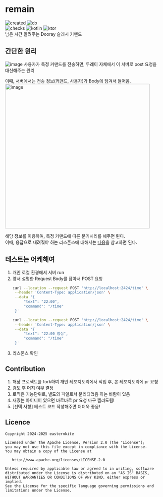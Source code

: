 # remain
![created](https://img.shields.io/github/created-at/easternkite/remain)
![cb](https://img.shields.io/github/contributors/easternkite/remain)  
![checks](https://img.shields.io/github/check-runs/easternkite/remain/main)
![kotlin](https://img.shields.io/badge/dynamic/toml?url=https%3A%2F%2Fraw.githubusercontent.com%2Feasternkite%2Fremain%2Frefs%2Fheads%2Fmain%2Fgradle%2Flibs.versions.toml&query=%24.versions.kotlin&logo=Kotlin&label=Kotlin&color=purple)
![ktor](https://img.shields.io/badge/dynamic/toml?url=https%3A%2F%2Fraw.githubusercontent.com%2Feasternkite%2Fremain%2Frefs%2Fheads%2Fmain%2Fgradle%2Flibs.versions.toml&query=%24.versions.ktor&logo=Ktor&label=Ktor
)  
남은 시간 알려주는 Dooray 슬래시 커맨드

## 간단한 원리
![image](https://github.com/user-attachments/assets/db13804a-6766-465f-b2c1-f14c73360aa2)
사용자가 특정 커맨드를 전송하면, 두레이 자체에서 이 서버로 post 요청을 대신해주는 원리

이때, 서버에서는 전송 정보(커맨드, 사용자)가 Body에 담겨서 들어옴.  
<img width="466" alt="image" src="https://github.com/user-attachments/assets/2a8731f4-9d83-49e3-96d2-133c2e0f7bee" />

해당 정보를 이용하여, 특정 커맨드에 따른 분기처리를 해주면 된다.  
이때, 응답으로 내려줘야 하는 리스폰스에 대해서는 [다음](https://helpdesk.dooray.com/share/pages/9wWo-xwiR66BO5LGshgVTg/2900080846994699495)을 참고하면 된다.

## 테스트는 어케해여
1. 개인 로컬 환경에서 서버 run
2. 앞서 설명한 Request Body를 담아서 POST 요청
   ``` bash
   curl --location --request POST 'http://localhost:2424/time' \
    --header 'Content-Type: application/json' \
    --data '{
        "text": "22:00",
        "command": "/time"
    }'
   ```
   ``` bash
   curl --location --request POST 'http://localhost:2424/time' \
    --header 'Content-Type: application/json' \
    --data '{
        "text": "22:00 점심",
        "command": "/time"
    }'
   ```
3. 리스폰스 확인

## Contribution
1. 해당 프로젝트를 fork하여 개인 레포지토리에서 작업 후, 본 레포지토리에 pr 요청
2. 검토 후 머지 여부 결정
3. 로직은 기능단위로, 별도의 파일로서 분리되었음 하는 바람이 있음
4. 재밌는 아이디어 있으면 바로바로 pr 요청 마구 찔러도됨!
5. [선택 사항] 테스트 코드 작성해주면 더더욱 좋음!

## Licence
```
Copyright 2024-2025 easternkite

Licensed under the Apache License, Version 2.0 (the "License");
you may not use this file except in compliance with the License.
You may obtain a copy of the License at

   http://www.apache.org/licenses/LICENSE-2.0

Unless required by applicable law or agreed to in writing, software
distributed under the License is distributed on an "AS IS" BASIS,
WITHOUT WARRANTIES OR CONDITIONS OF ANY KIND, either express or implied.
See the License for the specific language governing permissions and
limitations under the License.
```

